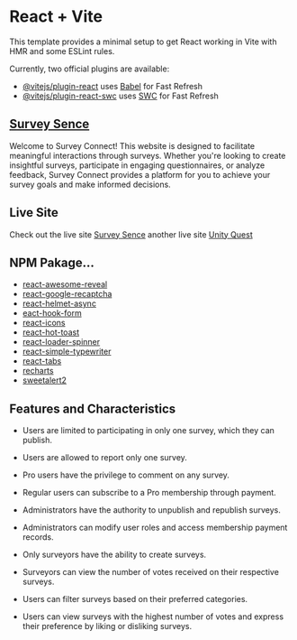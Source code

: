 # React + Vite

This template provides a minimal setup to get React working in Vite with HMR and some ESLint rules.

Currently, two official plugins are available:

- [@vitejs/plugin-react](https://github.com/vitejs/vite-plugin-react/blob/main/packages/plugin-react/README.md) uses [Babel](https://babeljs.io/) for Fast Refresh
- [@vitejs/plugin-react-swc](https://github.com/vitejs/vite-plugin-react-swc) uses [SWC](https://swc.rs/) for Fast Refresh


## [Survey Sence](https://survey-app-w3.firebaseapp.com)

Welcome to Survey Connect! This website is designed to facilitate meaningful interactions through surveys. Whether you're looking to create insightful surveys, participate in engaging questionnaires, or analyze feedback, Survey Connect provides a platform for you to achieve your survey goals and make informed decisions.

## Live Site

 Check out the live site [Survey Sence](https://survey-app-w3.firebaseapp.com)
 another live site [Unity Quest](https://survey-app-w3.web.app)
## NPM Pakage...
- [react-awesome-reveal](https://www.npmjs.com/package/react-awesome-reveal)
- [react-google-recaptcha](https://www.npmjs.com/package/react-google-recaptcha)
- [react-helmet-async](https://www.npmjs.com/package/react-helmet-async)
- [eact-hook-form](https://www.npmjs.com/package/react-hook-form)
- [react-icons](https://www.npmjs.com/package/react-hot-toast)
- [react-hot-toast](https://www.npmjs.com/package/react-icons)
- [react-loader-spinner](https://www.npmjs.com/package/react-loader-spinner)
- [react-simple-typewriter](https://www.npmjs.com/package/react-simple-typewriter)
- [react-tabs](https://www.npmjs.com/package/react-tabs)
- [recharts](https://www.npmjs.com/package/recharts)
- [sweetalert2](https://www.npmjs.com/package/sweetalert2)
## Features and Characteristics

- Users are limited to participating in only one survey, which they can publish.

- Users are allowed to report only one survey.

- Pro users have the privilege to comment on any survey.

- Regular users can subscribe to a Pro membership through payment.

- Administrators have the authority to unpublish and republish surveys.

- Administrators can modify user roles and access membership payment records.

- Only surveyors have the ability to create surveys.

- Surveyors can view the number of votes received on their respective surveys.

- Users can filter surveys based on their preferred categories.

- Users can view surveys with the highest number of votes and express their preference by liking or disliking surveys.